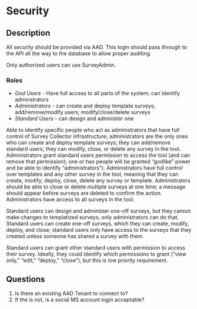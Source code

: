 # Security

## Description
All security should be provided via AAD. This login should pass through to the API all the way to the database to allow proper auditing.

Only authorized users can use SurveyAdmin.

### Roles

* *God Users* - Have full access to all parts of the system; can identify adminstrators
* *Administrators* - can create and deploy template surveys; add/remove/modify users; modify/close/delete surveys
* *Standard Users* - can design and administer one

Able to identify specific people who act as administrators that have full control of Survey Collector infrastructure; administrators are the only ones who can create and deploy template surveys; they can add/remove standard users; they can modify, close, or delete any survey in the tool.  Administrators grant standard users permission to access the tool (and can remove that permission); one or two people will be granted “godlike” power and be able to identify “administrators”). Administrators have full control over templates and any other survey in the tool, meaning that they can create, modify, deploy, close, delete any survey or template. Administrators should be able to close or delete multiple surveys at one time; a message should appear before surveys are deleted to confirm the action. Administrators have access to all surveys in the tool.

Standard users can design and administer one-off surveys, but they cannot make changes to templatized surveys, only administrators can do that. Standard users can create one-off surveys, which they can create, modify, deploy, and close; standard users only have access to the surveys that they created unless someone has shared a survey with them. 

Standard users can grant other standard users with permission to access their survey. Ideally, they could identify which permissions to grant (“view only,” “edit,” “deploy,” “close”), but this is low priority requirement.



## Questions
1. Is there an existing AAD Tenant to connect to?
1. If the is not, is a social MS account login acceptable?